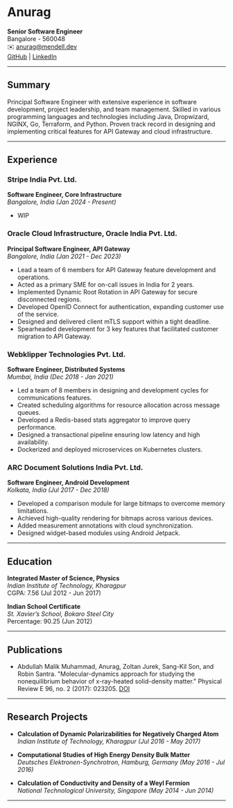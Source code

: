 # Anurag

**Senior Software Engineer**  
Bangalore - 560048  
✉️ [anurag@mendell.dev](mailto:anurag@mendell.dev)  
[GitHub](https://github.com/mendell) | [LinkedIn](https://www.linkedin.com/in/mendell)  

---
## Summary

Principal Software Engineer with extensive experience in software development, project leadership, and team management. Skilled in various programming languages and technologies including Java, Dropwizard, NGINX, Go, Terraform, and Python. Proven track record in designing and implementing critical features for API Gateway and cloud infrastructure.

---

## Experience

### Stripe India Pvt. Ltd.  
**Software Engineer, Core Infrastructure**  
*Bangalore, India (Jan 2024 - Present)*
- WIP


### Oracle Cloud Infrastructure, Oracle India Pvt. Ltd.  
**Principal Software Engineer, API Gateway**  
*Bangalore, India (Jan 2021 - Dec 2023)*  
- Lead a team of 6 members for API Gateway feature development and operations.
- Acted as a primary SME for on-call issues in India for 2 years.
- Implemented Dynamic Root Rotation in API Gateway for secure disconnected regions.
- Developed OpenID Connect for authentication, expanding customer use of the service.
- Designed and delivered client mTLS support within a tight deadline.
- Spearheaded development for 3 key features that facilitated customer migration to API Gateway.

### Webklipper Technologies Pvt. Ltd.  
**Software Engineer, Distributed Systems**  
*Mumbai, India (Dec 2018 - Jan 2021)*  
- Led a team of 8 members in designing and development cycles for communications features.
- Created scheduling algorithms for resource allocation across message queues.
- Developed a Redis-based stats aggregator to improve query performance.
- Designed a transactional pipeline ensuring low latency and high availability.
- Dockerized and deployed microservices on Kubernetes clusters.

### ARC Document Solutions India Pvt. Ltd.  
**Software Engineer, Android Development**  
*Kolkata, India (Jul 2017 - Dec 2018)*  
- Developed a comparison module for large bitmaps to overcome memory limitations.
- Achieved high-quality rendering for bitmaps across various devices.
- Added measurement annotations with cloud synchronization.
- Designed widget-based modules using Android Jetpack.

---

## Education

**Integrated Master of Science, Physics**  
*Indian Institute of Technology, Kharagpur*  
CGPA: 7.56 (Jul 2012 - Jun 2017)

**Indian School Certificate**  
*St. Xavier’s School, Bokaro Steel City*  
Percentage: 90.25 (Jun 2012)

---

## Publications

- Abdullah Malik Muhammad, Anurag, Zoltan Jurek, Sang-Kil Son, and Robin Santra. "Molecular-dynamics approach for studying the nonequilibrium behavior of x-ray-heated solid-density matter." Physical Review E 96, no. 2 (2017): 023205. [DOI](https://doi.org/10.1103/PhysRevE.96.023205)

---

## Research Projects

- **Calculation of Dynamic Polarizabilities for Negatively Charged Atom**  
  *Indian Institute of Technology, Kharagpur (Jul 2016 - May 2017)*  

- **Computational Studies of High Energy Density Bulk Matter**  
  *Deutsches Elektronen-Synchrotron, Hamburg, Germany (May 2016 - Jul 2016)*  

- **Calculation of Conductivity and Density of a Weyl Fermion**  
  *National Technological University, Singapore (May 2014 - Jun 2014)*  

---
